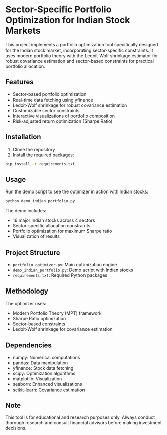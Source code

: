 # Sector-Specific Portfolio Optimization for Indian Stock Markets

This project implements a portfolio optimization tool specifically designed for the Indian stock market, incorporating sector-specific constraints. It uses modern portfolio theory with the Ledoit-Wolf shrinkage estimator for robust covariance estimation and sector-based constraints for practical portfolio allocation.

## Features

- Sector-based portfolio optimization
- Real-time data fetching using yfinance
- Ledoit-Wolf shrinkage for robust covariance estimation
- Customizable sector constraints
- Interactive visualizations of portfolio composition
- Risk-adjusted return optimization (Sharpe Ratio)

## Installation

1. Clone the repository
2. Install the required packages:
```bash
pip install -r requirements.txt
```

## Usage

Run the demo script to see the optimizer in action with Indian stocks:
```bash
python demo_indian_portfolio.py
```

The demo includes:
- 16 major Indian stocks across 4 sectors
- Sector-specific allocation constraints
- Portfolio optimization for maximum Sharpe ratio
- Visualization of results

## Project Structure

- `portfolio_optimizer.py`: Main optimization engine
- `demo_indian_portfolio.py`: Demo script with Indian stocks
- `requirements.txt`: Required Python packages

## Methodology

The optimizer uses:
- Modern Portfolio Theory (MPT) framework
- Sharpe Ratio optimization
- Sector-based constraints
- Ledoit-Wolf shrinkage for covariance estimation

## Dependencies

- numpy: Numerical computations
- pandas: Data manipulation
- yfinance: Stock data fetching
- scipy: Optimization algorithms
- matplotlib: Visualization
- seaborn: Enhanced visualizations
- scikit-learn: Covariance estimation

## Note

This tool is for educational and research purposes only. Always conduct thorough research and consult financial advisors before making investment decisions.